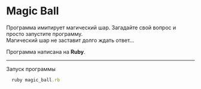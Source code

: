 # Magic Ball

Программа имитирует магический шар. Загадайте свой вопрос и просто запустите программу.  
Магический шар не заставит долго ждать ответ...

Программа написана на **Ruby**.
***

Запуск программы
``` ruby
  ruby magic_ball.rb
```
